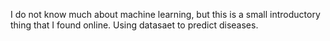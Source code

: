 I do not know much about machine learning, but this is a small introductory thing that I found online. Using datasaet to predict diseases.